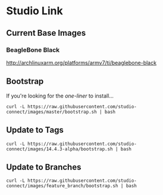 # Studio Link

## Current Base Images

### BeagleBone Black

http://archlinuxarm.org/platforms/armv7/ti/beaglebone-black

## Bootstrap

If you're looking for the *one-liner* to install...

```curl -L https://raw.githubusercontent.com/studio-connect/images/master/bootstrap.sh | bash```

## Update to Tags

```curl -L https://raw.githubusercontent.com/studio-connect/images/14.4.3-alpha/bootstrap.sh | bash```

## Update to Branches

```curl -L https://raw.githubusercontent.com/studio-connect/images/feature_branch/bootstrap.sh | bash```
